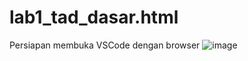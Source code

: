 # lab1_tad_dasar.html
Persiapan membuka VSCode dengan browser
![image](https://github.com/AlipMineB/lab1_tad_dasar.html/assets/116167509/84e31116-7fbd-4a59-9aba-b87eedd527ed)
